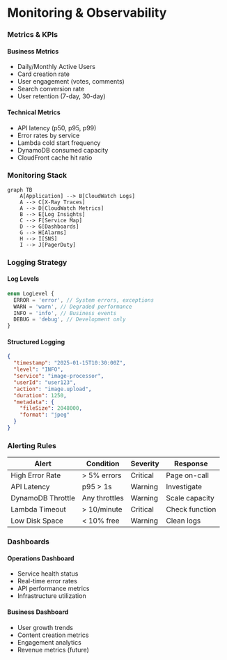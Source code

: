 # Monitoring & Observability

### Metrics & KPIs

#### Business Metrics

- Daily/Monthly Active Users
- Card creation rate
- User engagement (votes, comments)
- Search conversion rate
- User retention (7-day, 30-day)

#### Technical Metrics

- API latency (p50, p95, p99)
- Error rates by service
- Lambda cold start frequency
- DynamoDB consumed capacity
- CloudFront cache hit ratio

### Monitoring Stack

```mermaid
graph TB
    A[Application] --> B[CloudWatch Logs]
    A --> C[X-Ray Traces]
    A --> D[CloudWatch Metrics]
    B --> E[Log Insights]
    C --> F[Service Map]
    D --> G[Dashboards]
    G --> H[Alarms]
    H --> I[SNS]
    I --> J[PagerDuty]
```

### Logging Strategy

#### Log Levels

```typescript
enum LogLevel {
  ERROR = 'error', // System errors, exceptions
  WARN = 'warn', // Degraded performance
  INFO = 'info', // Business events
  DEBUG = 'debug', // Development only
}
```

#### Structured Logging

```json
{
  "timestamp": "2025-01-15T10:30:00Z",
  "level": "INFO",
  "service": "image-processor",
  "userId": "user123",
  "action": "image.upload",
  "duration": 1250,
  "metadata": {
    "fileSize": 2048000,
    "format": "jpeg"
  }
}
```

### Alerting Rules

| Alert             | Condition     | Severity | Response       |
| ----------------- | ------------- | -------- | -------------- |
| High Error Rate   | > 5% errors   | Critical | Page on-call   |
| API Latency       | p95 > 1s      | Warning  | Investigate    |
| DynamoDB Throttle | Any throttles | Warning  | Scale capacity |
| Lambda Timeout    | > 10/minute   | Critical | Check function |
| Low Disk Space    | < 10% free    | Warning  | Clean logs     |

### Dashboards

#### Operations Dashboard

- Service health status
- Real-time error rates
- API performance metrics
- Infrastructure utilization

#### Business Dashboard

- User growth trends
- Content creation metrics
- Engagement analytics
- Revenue metrics (future)
